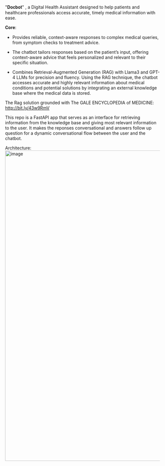"𝐃𝐨𝐜𝐛𝐨𝐭" , a Digital Health Assistant designed to help patients and healthcare professionals access accurate, timely medical information with ease.

𝐂𝐨𝐫𝐞:
- Provides reliable, context-aware responses to complex medical queries, from symptom checks to treatment advice.

- The chatbot tailors responses based on the patient’s input, offering context-aware advice that feels personalized and relevant to their specific situation.

- Combines Retrieval-Augmented Generation (RAG) with Llama3 and GPT-4 LLMs for precision and fluency. Using the RAG technique, the chatbot accesses accurate and highly relevant information about medical conditions and potential solutions by integrating an external knowledge base where the medical data is stored.

The Rag solution grounded with The GALE ENCYCLOPEDIA of MEDICINE: http://bit.ly/43w9RmV

This repo is a FastAPI app that serves as an interface for retrieving information from the knowledge base and giving most relevant information to the user. It makes the reponses conversational and answers follow up question for a dynamic conversational flow between the user and the chatbot.

Architecture:
<img width="1280" height="1007" alt="image" src="https://github.com/user-attachments/assets/d57c8194-47d0-49ab-9a14-ae67809a9341" />
